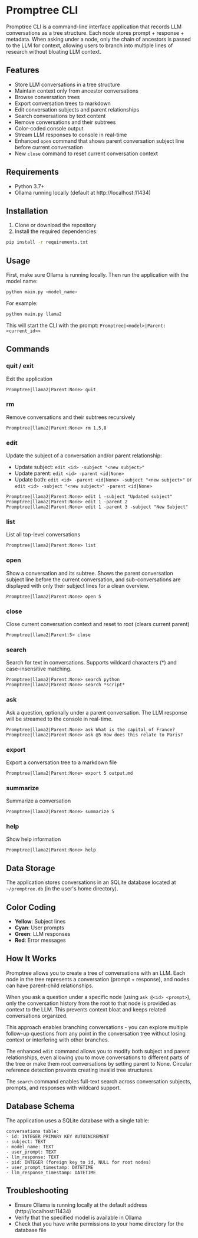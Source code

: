 # Promptree CLI

Promptree CLI is a command-line interface application that records LLM conversations as a tree structure. Each node stores prompt + response + metadata. When asking under a node, only the chain of ancestors is passed to the LLM for context, allowing users to branch into multiple lines of research without bloating LLM context.

## Features

- Store LLM conversations in a tree structure
- Maintain context only from ancestor conversations
- Browse conversation trees
- Export conversation trees to markdown
- Edit conversation subjects and parent relationships
- Search conversations by text content
- Remove conversations and their subtrees
- Color-coded console output
- Stream LLM responses to console in real-time
- Enhanced `open` command that shows parent conversation subject line before current conversation
- New `close` command to reset current conversation context

## Requirements

- Python 3.7+
- Ollama running locally (default at http://localhost:11434)

## Installation

1. Clone or download the repository
2. Install the required dependencies:

```bash
pip install -r requirements.txt
```

## Usage

First, make sure Ollama is running locally. Then run the application with the model name:

```bash
python main.py <model_name>
```

For example:

```bash
python main.py llama2
```

This will start the CLI with the prompt: `Promptree|<model>|Parent:<current_id>> `

## Commands

### quit / exit
Exit the application
```
Promptree|llama2|Parent:None> quit
```

### rm
Remove conversations and their subtrees recursively
```
Promptree|llama2|Parent:None> rm 1,5,8
```

### edit
Update the subject of a conversation and/or parent relationship:
- Update subject: `edit <id> -subject "<new subject>"`
- Update parent: `edit <id> -parent <id|None>`
- Update both: `edit <id> -parent <id|None> -subject "<new subject>"` or `edit <id> -subject "<new subject>" -parent <id|None>`
```
Promptree|llama2|Parent:None> edit 1 -subject "Updated subject"
Promptree|llama2|Parent:None> edit 1 -parent 2
Promptree|llama2|Parent:None> edit 1 -parent 3 -subject "New Subject"
```

### list
List all top-level conversations
```
Promptree|llama2|Parent:None> list
```

### open
Show a conversation and its subtree. Shows the parent conversation subject line before the current conversation, and sub-conversations are displayed with only their subject lines for a clean overview.
```
Promptree|llama2|Parent:None> open 5
```

### close
Close current conversation context and reset to root (clears current parent)
```
Promptree|llama2|Parent:5> close
```

### search
Search for text in conversations. Supports wildcard characters (*) and case-insensitive matching.
```
Promptree|llama2|Parent:None> search python
Promptree|llama2|Parent:None> search *script*
```

### ask
Ask a question, optionally under a parent conversation. The LLM response will be streamed to the console in real-time.
```
Promptree|llama2|Parent:None> ask What is the capital of France?
Promptree|llama2|Parent:None> ask @5 How does this relate to Paris?
```

### export
Export a conversation tree to a markdown file
```
Promptree|llama2|Parent:None> export 5 output.md
```

### summarize
Summarize a conversation
```
Promptree|llama2|Parent:None> summarize 5
```

### help
Show help information
```
Promptree|llama2|Parent:None> help
```

## Data Storage

The application stores conversations in an SQLite database located at `~/promptree.db` (in the user's home directory).

## Color Coding

- **Yellow**: Subject lines
- **Cyan**: User prompts
- **Green**: LLM responses
- **Red**: Error messages

## How It Works

Promptree allows you to create a tree of conversations with an LLM. Each node in the tree represents a conversation (prompt + response), and nodes can have parent-child relationships.

When you ask a question under a specific node (using `ask @<id> <prompt>`), only the conversation history from the root to that node is provided as context to the LLM. This prevents context bloat and keeps related conversations organized.

This approach enables branching conversations - you can explore multiple follow-up questions from any point in the conversation tree without losing context or interfering with other branches.

The enhanced `edit` command allows you to modify both subject and parent relationships, even allowing you to move conversations to different parts of the tree or make them root conversations by setting parent to None. Circular reference detection prevents creating invalid tree structures.

The `search` command enables full-text search across conversation subjects, prompts, and responses with wildcard support.

## Database Schema

The application uses a SQLite database with a single table:

```
conversations table:
- id: INTEGER PRIMARY KEY AUTOINCREMENT
- subject: TEXT
- model_name: TEXT
- user_prompt: TEXT
- llm_response: TEXT
- pid: INTEGER (foreign key to id, NULL for root nodes)
- user_prompt_timestamp: DATETIME
- llm_response_timestamp: DATETIME
```

## Troubleshooting

- Ensure Ollama is running locally at the default address (http://localhost:11434)
- Verify that the specified model is available in Ollama
- Check that you have write permissions to your home directory for the database file